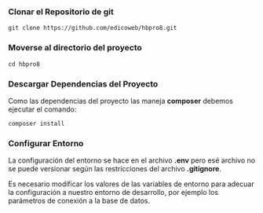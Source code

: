### Clonar el Repositorio de git

```
git clone https://github.com/edicoweb/hbpro8.git
```

### Moverse al directorio del proyecto

```
cd hbpro8
```

### Descargar Dependencias del Proyecto

Como las dependencias del proyecto las maneja **composer** debemos ejecutar el comando:

```
composer install
```

### Configurar Entorno

La configuración del entorno se hace en el archivo **.env** pero esé archivo no se puede versionar según las restricciones del archivo **.gitignore**.

Es necesario modificar los valores de las variables de entorno para adecuar la configuración a nuestro entorno de desarrollo, por ejemplo los parámetros de conexión a la base de datos.
